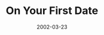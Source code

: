 ---
layout: message
category: message
series: "The Clue Phone Is Ringing"
title: "On Your First Date"
date: 2002-03-23
message_id: 289
---